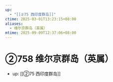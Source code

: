 ```yaml
---
up:
  - "[[②75 西印度群岛]]"
ctime: 2025-03-01T13:23:15+08:00
aliases:
  - 维尔京群岛（英属）
mtime: 2025-09-09T12:37:06+08:00
---
```


# ②758 维尔京群岛（英属）

- up: [[②75 西印度群岛]]

